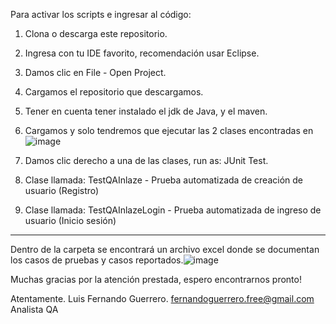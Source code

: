 Para activar los scripts e ingresar al código:
1. Clona o descarga este repositorio.
2. Ingresa con tu IDE favorito, recomendación usar Eclipse.
3. Damos clic en File - Open Project.
4. Cargamos el repositorio que descargamos.
5. Tener en cuenta tener instalado el jdk de Java, y el maven.
6. Cargamos y solo tendremos que ejecutar las 2 clases encontradas en ![image](https://github.com/user-attachments/assets/9a488c7d-6346-464b-8846-49d7e7216875)
7. Damos clic derecho a una de las clases, run as: JUnit Test.

8. Clase llamada: TestQAInlaze - Prueba automatizada de creación de usuario (Registro)
9. Clase llamada: TestQAInlazeLogin - Prueba automatizada de ingreso de usuario (Inicio sesión)

----------------------------------------------------------------------------------------------------------------------------------------------------------------
Dentro de la carpeta se encontrará un archivo excel donde se documentan los casos de pruebas y casos reportados.![image](https://github.com/user-attachments/assets/5fe327ec-f83d-42ab-90d0-ce798c00b070)

Muchas gracias por la atención prestada, espero encontrarnos pronto!

Atentamente.
Luis Fernando Guerrero.
fernandoguerrero.free@gmail.com
Analista QA
